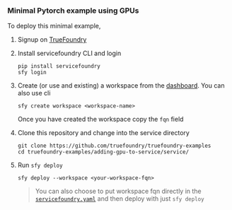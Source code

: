 ### Minimal Pytorch example using GPUs
 
To deploy this minimal example,

1. Signup on [TrueFoundry](https://app.truefoundry.com/)

2. Install servicefoundry CLI and login

   ```shell
   pip install servicefoundry
   sfy login
   ```

2. Create (or use and existing) a workspace from the
   [dashboard](https://app.truefoundry.com/workspace). You can also use
   cli

   ```shell
   sfy create workspace <workspace-name>
   ```

   Once you have created the workspace copy the `fqn` field

3. Clone this repository and change into the service directory
   
   ```shell
   git clone https://github.com/truefoundry/truefoundry-examples
   cd truefoundry-examples/adding-gpu-to-service/service/
   ```

4. Run `sfy deploy`

   ```shell
   sfy deploy --workspace <your-workspace-fqn>
   ```

   > You can also choose to put workspace fqn directly in the [`servicefoundry.yaml`](./servicefoundry.yaml#L13) and then deploy with just `sfy deploy`
